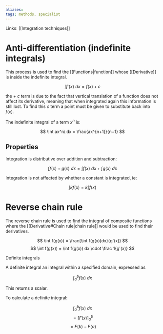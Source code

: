 ```yaml
---
aliases: 
tags: methods, specialist
---
```


Links: [[Integration techniques]]

# Anti-differentiation (indefinite integrals)

This process is used to find the [[Functions|function]] whose [[Derivative]] is inside the indefinite integral.

$$ \int f'(x)\ dx = f(x) + c $$

the $+\ c$ term is due to the fact that vertical translation of a function does not affect its derivative, meaning that when integrated again this information is still lost. To find this $c$ term a point must be given to substitute back into $f(x)$.

The indefinite integral of a term $x^n$ is:

$$ \int ax^n\ dx = \frac{ax^{n+1}}{n+1} $$

## Properties

Integration is distributive over addition and subtraction:

$$ \int f(x) + g(x) \ dx = \int f(x)\ dx + \int g(x)\ dx $$

Integration is not affected by whether a constant is integrated, ie:

$$ \int kf(x) = k\int f(x) $$

# Reverse chain rule

The reverse chain rule is used to find the integral of composite functions where the [[Derivative#Chain rule|chain rule]] would be used to find their derivatives.

$$ \int f(g(x)) = \frac{\int f(g(x))dx}{g'(x)} $$
$$ \int f(g(x)) = \int f(g(x)) dx \cdot \frac 1{g'(x)} $$

 Definite integrals

A definite integral an integral within a specified domain, expressed as

$$ \int_a^b f(x)\ dx $$

This returns a scalar.

To calculate a definite integral:

$$ \int_a^b f(x)\ dx $$
$$ = \left[F(x)\right]_a^b $$
$$ = F(b)-F(a) $$
